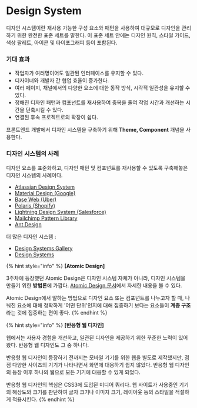# Design System

디자인 시스템이란 재사용 가능한 구성 요소와 패턴을 사용하여 대규모로 디자인을 관리하기 위한 완전한 표준 세트를 말한다. 이 표준 세트 안에는 디자인 원칙, 스타일 가이드, 색상 팔레트, 아이콘 및 타이포그래피 등이 포함된다.

### 기대 효과

- 작업자가 여러명이어도 일관된 인터페이스를 유지할 수 있다.
- 디자이너와 개발자 간 협업 효율이 증가한다.
- 여러 페이지, 채널에서의 다양한 요소에 대한 동작 방식, 시각적 일관성을 유지할 수 있다.
- 정해진 디자인 패턴과 컴포넌트를 재사용하여 중복을 줄여 작업 시간과 개선하는 시간을 단축시킬 수 있다.
- 연결된 후속 프로젝트로의 확장이 쉽다.

프론트엔드 개발에서 디자인 시스템을 구축하기 위해 **Theme, Component** 개념을 사용한다.

### 디자인 시스템의 사례

디자인 요소를 표준화하고, 디자인 패턴 및 컴포넌트를 재사용할 수 있도록 구축해놓은 디자인 시스템의 사례이다.

- [Atlassian Design System](https://atlassian.design/)
- [Material Design (Google)](https://material.io/)
- [Base Web (Uber)](https://baseweb.design/)
- [Polaris (Shopify)](https://polaris.shopify.com/)
- [Lightning Design System (Salesforce)](https://www.lightningdesignsystem.com/)
- [Mailchimp Pattern Library](https://ux.mailchimp.com/patterns)
- [Ant Design](https://ant.design/)

더 많은 디자인 시스템 :

- [Design Systems Gallery](https://designsystemsrepo.com/design-systems/)
- [Design Systems](https://www.designsystems.com/open-design-systems/)

{% hint style="info" %}
**[Atomic Design]**

3주차에 등장했던 Atomic Design은 디자인 시스템 자체가 아니라, 디자인 시스템을 만들기 위한 **방법론**에 가깝다. [Atomic Design 문서](https://bradfrost.com/blog/post/atomic-web-design/)에서 자세한 내용을 볼 수 있다.

Atomic Design에서 말하는 방법으로 디자인 요소 또는 컴포넌트를 나누고자 할 때, 나눠진 요소에 대해 정확하게 '어떤 단위'인지에 대해 집중하기 보다는 요소들이 **계층 구조**라는 것에 집중하는 편이 좋다.
{% endhint %}

{% hint style="info" %}
**[반응형 웹 디자인]**

웹에서는 사용자 경험을 개선하고, 일관된 디자인을 제공하기 위한 꾸준한 노력이 있어왔다. 반응형 웹 디자인도 그 중 하나다.

반응형 웹 디자인이 등장하기 전까지는 모바일 기기를 위한 웹을 별도로 제작했지만, 점점 다양한 사이즈의 기기가 나타나면서 화면에 대응하기 쉽지 않았다. 반응형 웹 디자인의 등장 이후 하나의 웹으로 모든 기기에 대응할 수 있게 되었다.

반응형 웹 디자인의 핵심은 CSS3에 도입된 미디어 쿼리다. 웹 사이트가 사용중인 기기의 해상도와 크기를 판단하여 글자 크기나 이미지 크기, 레이아웃 등의 스타일을 적절하게 적용시킨다.
{% endhint %}
